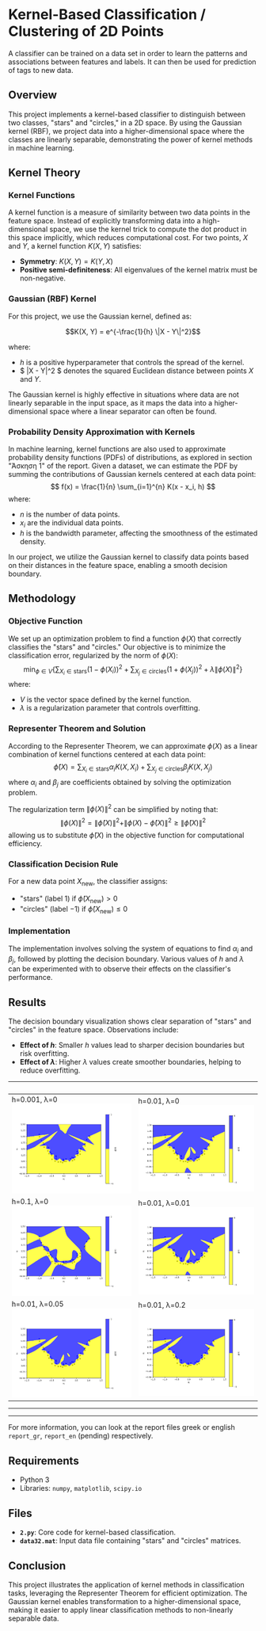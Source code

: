 # Kernel-Based Classification / Clustering of 2D Points

A classifier can be trained on a data set in order to learn the patterns and associations between features and labels. It can then be used for prediction of tags to new data.

## Overview
This project implements a kernel-based classifier to distinguish between two classes, "stars" and "circles," in a 2D space. By using the Gaussian kernel (RBF), we project data into a higher-dimensional space where the classes are linearly separable, demonstrating the power of kernel methods in machine learning.


## Kernel Theory

### Kernel Functions
A kernel function is a measure of similarity between two data points in the feature space. Instead of explicitly transforming data into a high-dimensional space, we use the kernel trick to compute the dot product in this space implicitly, which reduces computational cost. For two points, $X$ and $Y$, a kernel function $K(X, Y)$ satisfies:

- **Symmetry**: $K(X, Y) = K(Y, X)$
- **Positive semi-definiteness**: All eigenvalues of the kernel matrix must be non-negative.

### Gaussian (RBF) Kernel
For this project, we use the Gaussian kernel, defined as:
```math
K(X, Y) = e^{-\frac{1}{h} \|X - Y\|^2}
```
where:
- $h$ is a positive hyperparameter that controls the spread of the kernel.
- $ \|X - Y\|^2 $ denotes the squared Euclidean distance between points $X$ and $Y$.

The Gaussian kernel is highly effective in situations where data are not linearly separable in the input space, as it maps the data into a higher-dimensional space where a linear separator can often be found.

### Probability Density Approximation with Kernels
In machine learning, kernel functions are also used to approximate probability density functions (PDFs) of distributions, as explored in section "Άσκηση 1" of the report. Given a dataset, we can estimate the PDF by summing the contributions of Gaussian kernels centered at each data point:
$$
f(x) = \frac{1}{n} \sum_{i=1}^{n} K(x - x_i, h)
$$
where:
- $n$ is the number of data points.
- $x_i$ are the individual data points.
- $h$ is the bandwidth parameter, affecting the smoothness of the estimated density.

In our project, we utilize the Gaussian kernel to classify data points based on their distances in the feature space, enabling a smooth decision boundary.

## Methodology

### Objective Function
We set up an optimization problem to find a function $\phi(X)$ that correctly classifies the "stars" and "circles." Our objective is to minimize the classification error, regularized by the norm of $\phi(X)$:
$$
\min_{\phi \in V} \left\{ \sum_{X_i \in \text{stars}} \left(1 - \phi(X_i)\right)^2 + \sum_{X_j \in \text{circles}} \left(1 + \phi(X_j)\right)^2 + \lambda \|\phi(X)\|^2 \right\}
$$
where:
- $V$ is the vector space defined by the kernel function.
- $\lambda$ is a regularization parameter that controls overfitting.

### Representer Theorem and Solution
According to the Representer Theorem, we can approximate $\phi(X)$ as a linear combination of kernel functions centered at each data point:
$$
\hat{\phi}(X) = \sum_{X_i \in \text{stars}} \alpha_i K(X, X_i) + \sum_{X_j \in \text{circles}} \beta_j K(X, X_j)
$$
where $\alpha_i$ and $\beta_j$ are coefficients obtained by solving the optimization problem.

The regularization term $\|\phi(X)\|^2$ can be simplified by noting that:
$$
\|\phi(X)\|^2 = \|\hat{\phi}(X)\|^2 + \|\phi(X) - \hat{\phi}(X)\|^2 \geq \|\hat{\phi}(X)\|^2
$$
allowing us to substitute $\hat{\phi}(X)$ in the objective function for computational efficiency.

### Classification Decision Rule
For a new data point $X_{\text{new}}$, the classifier assigns:
- "stars" (label $1$) if $\hat{\phi}(X_{\text{new}}) > 0$
- "circles" (label $-1$) if $\hat{\phi}(X_{\text{new}}) \leq 0$

### Implementation
The implementation involves solving the system of equations to find $\alpha_i$ and $\beta_j$, followed by plotting the decision boundary. Various values of $h$ and $\lambda$ can be experimented with to observe their effects on the classifier's performance.

## Results
The decision boundary visualization shows clear separation of "stars" and "circles" in the feature space. Observations include:
- **Effect of $h$**: Smaller $h$ values lead to sharper decision boundaries but risk overfitting.
- **Effect of $\lambda$**: Higher $\lambda$ values create smoother boundaries, helping to reduce overfitting.

| ‎                  |  ‎                  |
|---------------------------|--------------------------|
| h=0.001, λ=0 ![h0001l0](images/h0001.png)  | h=0.01, λ=0 ![h001l0](images/h001.png)  |
| h=0.1, λ=0 ![h01l0](images/h01.png)  |h=0.01, λ=0.01 ![h001l001](images/h001l001.png)  |
| h=0.01, λ=0.05 ![h001l005](images/h001l005.png)  |h=0.01, λ=0.2 ![h001l02](images/h001l02.png)  |

---
---

For more information, you can look at the report files greek or english `report_gr`, `report_en` (pending) respectively.

## Requirements
- Python 3
- Libraries: `numpy`, `matplotlib`, `scipy.io`

## Files
- **`2.py`**: Core code for kernel-based classification.
- **`data32.mat`**: Input data file containing "stars" and "circles" matrices.

## Conclusion
This project illustrates the application of kernel methods in classification tasks, leveraging the Representer Theorem for efficient optimization. The Gaussian kernel enables transformation to a higher-dimensional space, making it easier to apply linear classification methods to non-linearly separable data.

